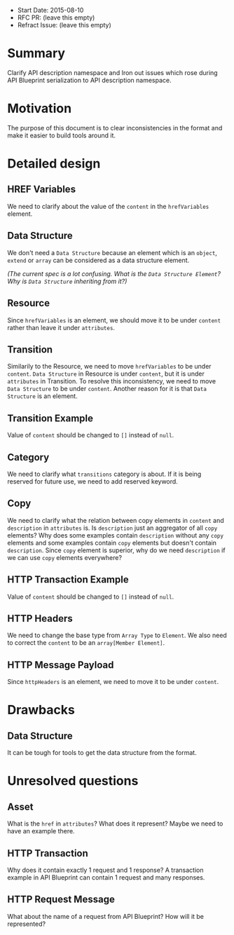 - Start Date: 2015-08-10
- RFC PR: (leave this empty)
- Refract Issue: (leave this empty)

# Summary
Clarify API description namespace and Iron out issues which rose during API Blueprint serialization to API description namespace.

# Motivation
The purpose of this document is to clear inconsistencies in the format and make it easier to build tools around it.

# Detailed design

## HREF Variables
We need to clarify about the value of the `content` in the `hrefVariables` element.

## Data Structure
We don't need a `Data Structure` because an element which is an `object`, `extend` or `array` can be considered as a data structure element.

*(The current spec is a lot confusing. What is the `Data Structure Element`? Why is `Data Structure` inheriting from it?)*

## Resource
Since `hrefVariables` is an element, we should move it to be under `content` rather than leave it under `attributes`.

## Transition
Similarily to the Resource, we need to move `hrefVariables` to be under `content`. `Data Structure` in Resource is under `content`, but it is under `attributes` in Transition. To resolve this inconsistency, we need to move `Data Structure` to be under `content`. Another reason for it is that `Data Structure` is an element.

## Transition Example
Value of `content` should be changed to `[]` instead of `null`.

## Category
We need to clarify what `transitions` category is about. If it is being reserved for future use, we need to add reserved keyword.

## Copy
We need to clarify what the relation between copy elements in `content` and `description` in `attributes` is. Is `description` just an aggregator of all `copy` elements? Why does some examples contain `description` without any `copy` elements and some examples contain `copy` elements but doesn't contain `description`. Since `copy` element is superior, why do we need `description` if we can use `copy` elements everywhere?

## HTTP Transaction Example
Value of `content` should be changed to `[]` instead of `null`.

## HTTP Headers
We need to change the base type from `Array Type` to `Element`. We also need to correct the `content` to be an `array[Member Element]`.

## HTTP Message Payload
Since `httpHeaders` is an element, we need to move it to be under `content`.

# Drawbacks

## Data Structure
It can be tough for tools to get the data structure from the format.

# Unresolved questions

## Asset
What is the `href` in `attributes`? What does it represent? Maybe we need to have an example there.

## HTTP Transaction
Why does it contain exactly 1 request and 1 response? A transaction example in API Blueprint can contain 1 request and many responses.

## HTTP Request Message
What about the name of a request from API Blueprint? How will it be represented?
